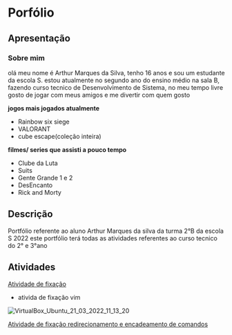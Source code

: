 # Porfólio 
## Apresentação
### Sobre mim
 olá meu nome é Arthur Marques da Silva, tenho 16 anos e sou um estudante da escola S.
 estou atualmente no segundo ano do ensino médio na sala B, fazendo curso tecnico de Desenvolvimento de Sistema, 
 no meu tempo livre gosto de jogar com meus amigos e me divertir com quem gosto 
  
**jogos mais jogados atualmente**

* Rainbow six siege
* VALORANT 
* cube escape(coleção inteira)  

**filmes/ series que assisti a pouco tempo**

* Clube da Luta
* Suits
* Gente Grande 1 e 2
* DesEncanto
* Rick and Morty
## Descrição 
Portfólio referente ao aluno Arthur Marques da silva da turma 2°B da escola S 2022 
este portfólio terá todas as atividades referentes ao curso tecnico do 2° e 3°ano

## Atividades

[Atividade de fixação](https://docs.google.com/document/d/1XSdo1xjiqIMq_jkBkLCcyuqnS6Ee9T0blLgIvL55CeA/edit?usp=sharing)

* ativida de fixação vim
</spam>

![VirtualBox_Ubuntu_21_03_2022_11_13_20](https://user-images.githubusercontent.com/102531812/165106402-b6de7cba-a7fb-41eb-9375-d0730b1df544.png)

[Atividade de fixação redirecionamento e encadeamento de comandos](https://docs.google.com/document/d/1ytw2fGHILFncNcibEGJMVSNaUX_AkHghkUo2h4rgaRE/edit?usp=sharing)
